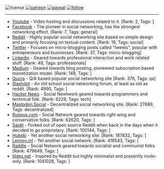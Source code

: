 ![license](https://img.shields.io/github/license/prahladyeri/siterank-stats.svg)
[![patreon](https://img.shields.io/badge/Patreon-brown.svg?logo=patreon)](https://www.patreon.com/prahladyeri)
[![paypal](https://img.shields.io/badge/PayPal-blue.svg?logo=paypal)](https://www.paypal.com/cgi-bin/webscr?cmd=_s-xclick&hosted_button_id=JM8FUXNFUK6EU)
[![follow](https://img.shields.io/twitter/follow/prahladyeri.svg?style=social)](https://twitter.com/prahladyeri)

---
- [Youtube](https://www.youtube.com/) - Video hosting and discussions related to it. [Rank: 2, Tags: ]
- [Facebook](https://www.facebook.com/) - The pioneer in social networking, has the strongest networking effect. [Rank: 7, Tags: general]
- [Reddit](https://www.reddit.com) - Highly popular social networking site based on simple design and primarily focusing on textual content. [Rank: 19, Tags: social]
- [Twitter](https://twitter.com/) - Focuses on micro-blogging posts called "tweets", popular with entrepreneurs and businesses. [Rank: 37, Tags: micro-blogging]
- [Linkedin](https://www.linkedin.com/) - Geared towards professional interaction and work related stuff. [Rank: 49, Tags: professionals]
- [Medium](https://medium.com/) - Geared towards blog posting, pioneered subscription based monetization model. [Rank: 149, Tags: ]
- [Quora](https://www.quora.com/) - Q/A based popular social networking site [Rank: 376, Tags: qa]
- [Slashdot](https://slashdot.org/) - An old school social networking forum, at least as old as reddit. [Rank: 4990, Tags: ]
- [Hacker News](https://news.ycombinator.com) - Social Newtwork geared towards programmers and technical folk. [Rank: 6229, Tags: tech]
- [Mastodon.Social](https://mastodon.social/) - Decentralized social networking site. [Rank: 27689, Tags: decentralized]
- [Ruqqus.com](https://ruqqus.com/) - Social Network geared towards right wing and conservative folks. [Rank: 62620, Tags: ]
- [Saidit](https://saidit.net/) - Forked out of open source Reddit when back in the days when it decided to go proprietary. [Rank: 100144, Tags: ]
- [Hubski](https://hubski.com/) - Yet another social networking site. [Rank: 187832, Tags: ]
- [Lemmy.ml](https://lemmy.ml/) - Yet another social network. [Rank: 416543, Tags: ]
- [Raddle](https://raddle.me/) - Social Network geared towards socialist and communist folks. [Rank: 479649, Tags: ]
- [tildes.net](https://tildes.net/) - Inspired by Reddit but highly minimalist and presently invite-only. [Rank: 1041028, Tags: ]

